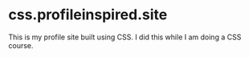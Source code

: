 # css.profileinspired.site
This is my profile site built using CSS. I did this while I am doing a CSS course.
